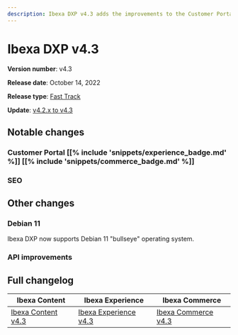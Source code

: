 ```yaml
---
description: Ibexa DXP v4.3 adds the improvements to the Customer Portal, PIM and SEO.
---
```


# Ibexa DXP v4.3

**Version number**: v4.3

**Release date**: October 14, 2022

**Release type**: [Fast Track](https://support.ibexa.co/Public/service-life)

**Update**: [v4.2.x to v4.3]()

## Notable changes

### Customer Portal [[% include 'snippets/experience_badge.md' %]] [[% include 'snippets/commerce_badge.md' %]]

### SEO

## Other changes

### Debian 11

Ibexa DXP now supports Debian 11 "bullseye" operating system.

### API improvements

## Full changelog

| Ibexa Content  | Ibexa Experience  | Ibexa Commerce |
|--------------|------------|------------|
| [Ibexa Content v4.3](https://github.com/ibexa/content/releases/tag/v4.3.0) | [Ibexa Experience v4.3](https://github.com/ibexa/experience/releases/tag/v4.3.0) | [Ibexa Commerce v4.3](https://github.com/ibexa/commerce/releases/tag/v4.3.0)|